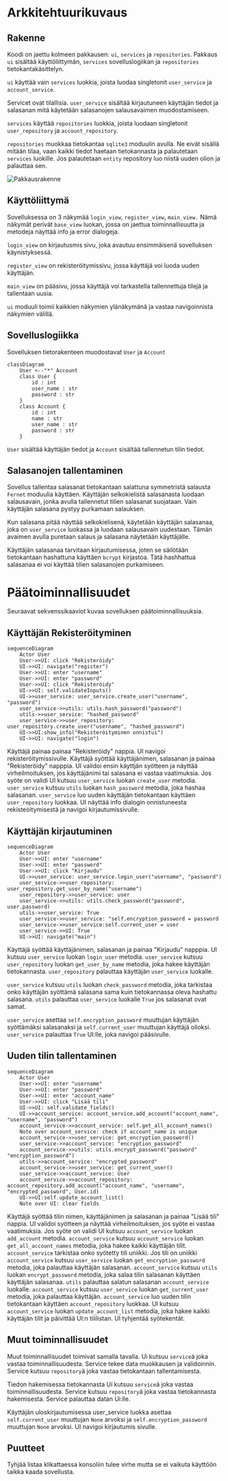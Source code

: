 # Arkkitehtuurikuvaus

## Rakenne

Koodi on jaettu kolmeen pakkausen: `ui`, `services` ja `repositories`. Pakkaus `ui` sisältää käyttöliittymän, `services` sovelluslogiikan ja `repositories` tietokantakäsittelyn.

`ui` käyttää vain `services` luokkia, joista luodaa singletonit `user_service` ja `account_service`. 

Servicet ovat tilallisia. `user_service` sisältää kirjautuneen käyttäjän tiedot ja salasanan mitä käytetään salasanojen salausavaimen muodostamiseen.

`services` käyttää `repositories` luokkia, joista luodaan singletonit `user_repository` ja `account_repository`. 

`repositories` muokkaa tietokantaa `sqlite3` moduulin avulla. Ne eivät sisällä mitään tilaa, vaan kaikki tiedot haetaan tietokannasta ja palautetaan `services` luokille. Jos palautetaan `entity` repository luo niistä uuden olion ja palauttaa sen.

![Pakkausrakenne](./kuvat/pakkauskaavio.png)

## Käyttöliittymä

Sovelluksessa on 3 näkymää `login_view`, `register_view`, `main_view.` Nämä näkymät perivät `base_view` luokan, jossa on jaettua toiminnallisuutta ja metodeja näyttää info ja error dialogeja.

`login_view` on kirjautusmis sivu, joka avautuu ensimmäisenä sovelluksen käynistyksessä.

`register_view` on rekisteröitymissivu, jossa käyttäjä voi luoda uuden käyttäjän.

`main_view` on pääsivu, jossa käyttäjä voi tarkastella tallennettuja tilejä ja tallentaan uusia.

`ui` moduuli toimii kaikkien näkymien ylänäkymänä ja vastaa navigoinnista näkymien välillä. 

## Sovelluslogiikka

Sovelluksen tietorakenteen muodostavat `User` ja `Account`

```mermaid
classDiagram
    User <--"*" Account
    class User {
        id : int
        user_name : str
        password : str
    }
    class Account {
        id : int
        name : str
        user_name : str
        password : str
    }
```

`User` sisältää käyttäjän tiedot ja `Account` sisältää tallennetun tilin tiedot.

## Salasanojen tallentaminen

Sovellus tallentaa salasanat tietokantaan salattuna symmetristä salausta `Fernet` moduulia käyttäen. Käyttäjän selkokielistä salasanasta luodaan salausavain, jonka avulla tallennetut tilien salasanat suojataan. Vain käyttäjän salasana pystyy purkamaan salauksen. 

Kun salasana pitää näyttää selkokielisenä, käytetään käyttäjän salasanaa, joka on `user_service` luokassa ja luodaan salausavain uudestaan. Tämän avaimen avulla puretaan salaus ja salasana näytetään käyttäjälle.


Käyttäjän salasanaa tarvitaan kirjautumisessa, joten se säilötään tietokantaan hashattuna käyttäen `bcrypt` kirjastoa. Tätä hashhattua salasanaa ei voi käyttää tilien salasanojen purkamiseen.


# Päätoiminnallisuudet

Seuraavat sekvenssikaaviot kuvaa sovelluksen päätoiminnallisuuksia.

## Käyttäjän Rekisteröityminen
```mermaid
sequenceDiagram
    Actor User
    User->>UI: click "Rekisteröidy"
    UI->>UI: navigate("register")
    User->>UI: enter "username"
    User->>UI: enter "password"
    User->>UI: click "Rekisteröidy"
    UI->>UI: self.validateInputs()
    UI->>user_service: user_service.create_user("username", "password")
    user_service->>utils: utils.hash_password("password")
    utils->>user_service: "hashed_password"
    user_service->>user_repository: user_repository.create_user("username", "hashed_password")
    UI->>UI:show_info("Rekisteröityminen onnistui")
    UI->>UI: navigate("login")
```

Käyttäjä painaa  painaa "Rekisteröidy" nappia. UI navigoi rekisteröitymissivulle. Käyttäjä syöttää käyttäjänimen, salasanan ja painaa "Rekisteröidy" napppia. UI validoi ensin käyttjän syötteen ja näyttää virheilmoituksen, jos käyttäjänimi tai salasana ei vastaa vaatimuksia. Jos syöte on validi UI kutsuu `user_service` luokan `create_user` metodia. `user_service` kutsuu `utils` luokan `hash_password` metodia, joka hashaa salasanan. `user_service` luo uuden käyttäjän tietokantaan käyttäen `user_repository` luokkaa. UI näyttää info dialogin onnistuneesta rekisteöitymisestä ja navigoi kirjautumissivulle.

## Käyttäjän kirjautuminen
```mermaid
sequenceDiagram
    Actor User
    User->>UI: enter "username"
    User->>UI: enter "password"
    User->>UI: click "Kirjaudu"
    UI->>user_service: user_service.login_user("username", "password")
    user_service->>user_repository: user_repository.get_user_by_name("username")
    user_repository->>user_service: user
    user_service->>utils: utils.check_password("password", user.password)
    utils->>user_service: True
    user_service->>user_service: "self.encryption_password = password
    user_service->>user_service:self.current_user = user
    user_service->>UI: True
    UI->>UI: navigate("main")
```

Käyttäjä syöttää käyttäjänimen, salasanan ja painaa "Kirjaudu" napppia. UI kutsuu `user_service` luokan `login_user` metodia. `user_service` kutsuu `user_repository` luokan `get_user_by_name` metodia, joka hakee käyttäjän tietokannasta. `user_repository` palauttaa käyttäjän `user_service` luokalle.

`user_service` kutsuu `utils` luokan `check_password` metodia, joka tarkistaa onko käyttäjän syöttämä salasana sama kuin tietokannassa oleva hashattu salasana. `utils` palauttaa `user_service` luokalle `True` jos salasanat ovat samat. 

`user_service` asettaa `self.encryption_password` muuttujan käyttäjän syöttämäksi salasanaksi ja `self.current_user` muuttujan käyttäjä olioksi. `user_service` palauttaa `True` UI:lle, joka navigoi pääsivulle.

## Uuden tilin tallentaminen
```mermaid
sequenceDiagram
    Actor User
    User->>UI: enter "username"
    User->>UI: enter "password"
    User->>UI: enter "account_name"
    User->>UI: click "Lisää tili"
    UI->>UI: self.validate_fields()
    UI->>account_service: account_service.add_account("account_name", "username", "password")
    account_service->>account_service: self.get_all_account_names()
    Note over account_service: check if account_name is unique
    account_service->>user_service: get_encryption_password()
    user_service->>account_service: "encryption_password"
    account_service->>utils: utils.encrypt_password("password" "encryption_password")
    utils->>account_service: "encrypted_password"
    account_service->>user_service: get_current_user()
    user_service->>account_service: User
    account_service->>account_repository: account_repository.add_account("account_name", "username", "encrypted_password", User.id)
    UI->>UI:self.update_account_list()
    Note over UI: clear fields
```

Käyttäjä syöttää tilin nimen, käyttäjänimen ja salasanan ja painaa "Lisää tili" nappia. UI validoi syötteen ja näyttää virheilmoituksen, jos syöte ei vastaa vaatimuksia. Jos syöte on validi UI kutsuu `account_service` luokan `add_account` metodia. `account_service` kutsuu `account_service` luokan `get_all_account_names` metodia, joka hakee kaikki käyttäjän tilit. `account_service` tarkistaa onko syötetty tili uniikki. Jos tili on uniikki `account_service` kutsuu `user_service` luokan `get_encryption_password` metodia, joka palauttaa käyttäjän salasanan. `account_service` kutsuu `utils` luokan `encrypt_password` metodia, joka salaa tilin salasanan käyttäen käyttäjän salasanaa. `utils` palauttaa salatun salasanan `account_service` luokalle. `account_service` kutsuu `user_service` luokan `get_current_user` metodia, joka palauttaa käyttäjän. `account_service` luo uuden tilin tietokantaan käyttäen `account_repository` luokkaa. UI kutsuu `account_service` luokan `update_account_list` metodia, joka hakee kaikki käyttäjän tilit ja päivittää UI:n tililistan. UI tyhjentää syötekentät.

## Muut toiminnallisuudet

Muut toiminnallisuudet toimivat samalla tavalla. Ui kutsuu `service`ä joka vastaa toiminnallisuudesta. Service tekee data muokkausen ja validoinnin. Service kutsuu `repository`ä joka vastaa tietokantaan tallentamisesta. 

Tiedon hakemisessa tietokannasta Ui kutsuu `service`ä joka vastaa toiminnallisuudesta. Service kutsuu `repository`ä joka vastaa tietokannasta hakemisesta. Service palauttaa datan Ui:lle.

Käyttäjän uloskirjautumisessa user_service luokka asettaa `self.current_user` muuttujan `None` arvoksi ja `self.encryption_password` muuttujan `None` arvoksi. UI navigoi kirjautumis sivulle.

## Puutteet

Tyhjää listaa klikattaessa konsoliin tulee virhe mutta se ei vaikuta käyttöön taikka kaada sovellusta. 
